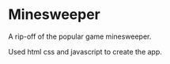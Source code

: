 # Minesweeper
A rip-off of the popular game minesweeper.

Used html css and javascript to create the app.
